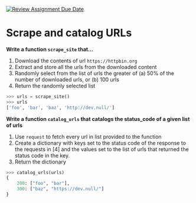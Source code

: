 [![Review Assignment Due Date](https://classroom.github.com/assets/deadline-readme-button-24ddc0f5d75046c5622901739e7c5dd533143b0c8e959d652212380cedb1ea36.svg)](https://classroom.github.com/a/zsw-dHRk)
# Scrape and catalog URLs

**Write a function `scrape_site` that...**

1. Download the contents of url `https://httpbin.org`
2. Extract and store all the urls from the downloaded content
3. Randomly select from the list of urls the greater of (a) 50% of the number of downloaded urls, or (b) 100 urls
4. Return the randomly selected list

``` python
>>> urls = scrape_site()
>>> urls
['foo', 'bar', 'baz', 'http://dev.null/']
```

**Write a function `catalog_urls` that catalogs the status_code of a given list of urls**

1. Use `request` to fetch every url in list provided to the function
2. Create a dictionary with keys set to the status code of the response to the requests in [4] and the values set to the list of urls that returned the status code in the key.
3. Return the dictionary

``` python
>>> catalog_urls(urls)
{
    200: ["foo", "bar"],
    300: ["baz", "https://dev.null/"]
}
```